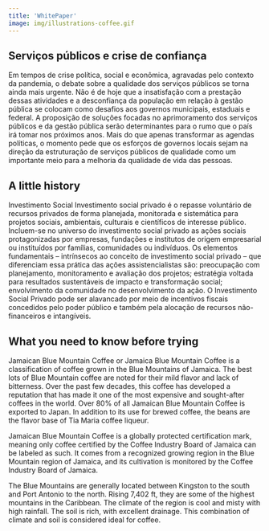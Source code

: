 ```yaml
---
title: 'WhitePaper'
image: img/illustrations-coffee.gif
---
```

## Serviços públicos e crise de confiança

Em tempos de crise política, social e econômica, agravadas pelo contexto da pandemia,  o debate sobre a qualidade dos serviços públicos se torna ainda mais urgente. Não é de hoje que a insatisfação com a prestação dessas atividades e a desconfiança da população em relação à gestão pública se colocam como desafios aos governos municipais, estaduais e federal. 
A proposição de soluções focadas no aprimoramento dos serviços públicos e da gestão pública serão determinantes para o rumo que o país irá tomar nos próximos anos. 
Mais do que apenas transformar as agendas políticas, o momento pede que os esforços de governos locais sejam na direção da estruturação de serviços públicos de qualidade como um importante meio para a melhoria da qualidade de vida das pessoas. 



## A little history
Investimento Social
Investimento social privado é o repasse voluntário de recursos privados de forma planejada, monitorada e sistemática para projetos sociais, ambientais, culturais e científicos de interesse público.
Incluem-se no universo do investimento social privado as ações sociais protagonizadas por empresas, fundações e institutos de origem empresarial ou instituídos por famílias, comunidades ou indivíduos.
Os elementos fundamentais – intrínsecos ao conceito de investimento social privado – que diferenciam essa prática das ações assistencialistas são:
preocupação com planejamento, monitoramento e avaliação dos projetos;
estratégia voltada para resultados sustentáveis de impacto e transformação social;
envolvimento da comunidade no desenvolvimento da ação.
O Investimento Social Privado pode ser alavancado por meio de incentivos fiscais concedidos pelo poder público e também pela alocação de recursos não-financeiros e intangíveis.


## What you need to know before trying

Jamaican Blue Mountain Coffee or Jamaica Blue Mountain Coffee is a classification of coffee grown in the Blue Mountains of Jamaica. The best lots of Blue Mountain coffee are noted for their mild flavor and lack of bitterness. Over the past few decades, this coffee has developed a reputation that has made it one of the most expensive and sought-after coffees in the world. Over 80% of all Jamaican Blue Mountain Coffee is exported to Japan. In addition to its use for brewed coffee, the beans are the flavor base of Tia Maria coffee liqueur.

Jamaican Blue Mountain Coffee is a globally protected certification mark, meaning only coffee certified by the Coffee Industry Board of Jamaica can be labeled as such. It comes from a recognized growing region in the Blue Mountain region of Jamaica, and its cultivation is monitored by the Coffee Industry Board of Jamaica.

The Blue Mountains are generally located between Kingston to the south and Port Antonio to the north. Rising 7,402 ft, they are some of the highest mountains in the Caribbean. The climate of the region is cool and misty with high rainfall. The soil is rich, with excellent drainage. This combination of climate and soil is considered ideal for coffee.

